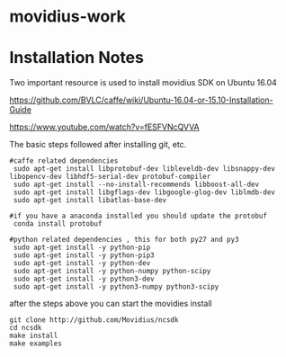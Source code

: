 # movidius-work

# Installation Notes

Two important resource is used to install movidius SDK on Ubuntu 16.04


https://github.com/BVLC/caffe/wiki/Ubuntu-16.04-or-15.10-Installation-Guide

https://www.youtube.com/watch?v=fESFVNcQVVA

The basic steps followed after installing  git, etc. 

```
#caffe related dependencies
 sudo apt-get install libprotobuf-dev libleveldb-dev libsnappy-dev libopencv-dev libhdf5-serial-dev protobuf-compiler
 sudo apt-get install --no-install-recommends libboost-all-dev
 sudo apt-get install libgflags-dev libgoogle-glog-dev liblmdb-dev
 sudo apt-get install libatlas-base-dev
 
#if you have a anaconda installed you should update the protobuf
 conda install protobuf
 
#python related dependencies , this for both py27 and py3
 sudo apt-get install -y python-pip
 sudo apt-get install -y python-pip3
 sudo apt-get install -y python-dev
 sudo apt-get install -y python-numpy python-scipy
 sudo apt-get install -y python3-dev
 sudo apt-get install -y python3-numpy python3-scipy

```

after the steps above you can start the movidies install
```
git clone http://github.com/Movidius/ncsdk
cd ncsdk
make install
make examples
```


